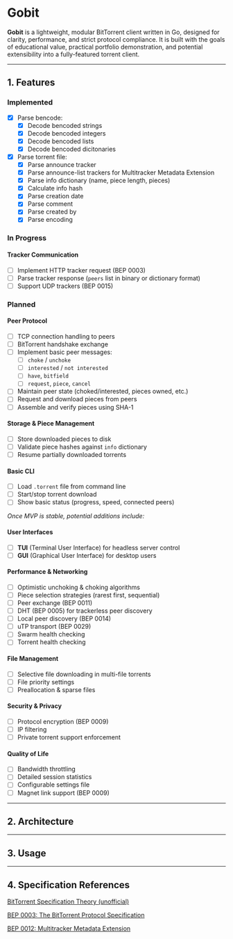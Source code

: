 # Gobit

**Gobit** is a lightweight, modular BitTorrent client written in Go, designed for clarity, performance, and strict protocol compliance. It is built with the goals of educational value, practical portfolio demonstration, and potential extensibility into a fully-featured torrent client.

---

## 1. Features

### Implemented
- [x] Parse bencode:
    - [x] Decode bencoded strings
    - [x] Decode bencoded integers
    - [x] Decode bencoded lists
    - [x] Decode bencoded dicitonaries
- [x] Parse torrent file:
    - [x] Parse announce tracker
    - [x] Parse announce-list trackers for Multitracker Metadata Extension
    - [x] Parse info dictionary (name, piece length, pieces)
    - [x] Calculate info hash
    - [x] Parse creation date
    - [x] Parse comment
    - [x] Parse created by
    - [x] Parse encoding

### In Progress

#### Tracker Communication
- [ ] Implement HTTP tracker request (BEP 0003)
- [ ] Parse tracker response (`peers` list in binary or dictionary format)
- [ ] Support UDP trackers (BEP 0015)

### Planned

#### Peer Protocol
- [ ] TCP connection handling to peers
- [ ] BitTorrent handshake exchange
- [ ] Implement basic peer messages:
  - [ ] `choke` / `unchoke`
  - [ ] `interested` / `not interested`
  - [ ] `have`, `bitfield`
  - [ ] `request`, `piece`, `cancel`
- [ ] Maintain peer state (choked/interested, pieces owned, etc.)
- [ ] Request and download pieces from peers
- [ ] Assemble and verify pieces using SHA-1

#### Storage & Piece Management
- [ ] Store downloaded pieces to disk
- [ ] Validate piece hashes against `info` dictionary
- [ ] Resume partially downloaded torrents

#### Basic CLI
- [ ] Load `.torrent` file from command line
- [ ] Start/stop torrent download
- [ ] Show basic status (progress, speed, connected peers)

*Once MVP is stable, potential additions include:*
#### User Interfaces
- [ ] **TUI** (Terminal User Interface) for headless server control
- [ ] **GUI** (Graphical User Interface) for desktop users

#### Performance & Networking
- [ ] Optimistic unchoking & choking algorithms
- [ ] Piece selection strategies (rarest first, sequential)
- [ ] Peer exchange (BEP 0011)
- [ ] DHT (BEP 0005) for trackerless peer discovery
- [ ] Local peer discovery (BEP 0014)
- [ ] uTP transport (BEP 0029)
- [ ] Swarm health checking
- [ ] Torrent health checking

#### File Management
- [ ] Selective file downloading in multi-file torrents
- [ ] File priority settings
- [ ] Preallocation & sparse files

#### Security & Privacy
- [ ] Protocol encryption (BEP 0009)
- [ ] IP filtering
- [ ] Private torrent support enforcement

#### Quality of Life
- [ ] Bandwidth throttling
- [ ] Detailed session statistics
- [ ] Configurable settings file
- [ ] Magnet link support (BEP 0009)

---

## 2. Architecture

---

## 3. Usage


---

## 4. Specification References
[BitTorrent Specification Theory (unofficial)](https://wiki.theory.org/BitTorrentSpecification)

[BEP 0003: The BitTorrent Protocol Specification](https://bittorrent.org/beps/bep_0003.html)

[BEP 0012: Multitracker Metadata Extension](https://www.bittorrent.org/beps/bep_0012.html)

